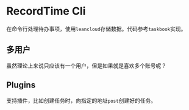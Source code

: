 # RecordTime Cli

在命令行处理待办事项，使用`leancloud`存储数据。代码参考`taskbook`实现。

## 多用户

虽然理论上来说只应该有一个用户，但是如果就是喜欢多个账号呢？

## Plugins

支持插件，比如创建任务时，向指定的地址`post`创建好的任务。